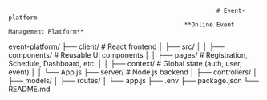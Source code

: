                                                               # Event-platform
                                                     **Online Event Management Platform**



event-platform/
├── client/                # React frontend
│   ├── src/
│   │   ├── components/    # Reusable UI components
│   │   ├── pages/         # Registration, Schedule, Dashboard, etc.
│   │   ├── context/       # Global state (auth, user, event)
│   │   └── App.js
├── server/                # Node.js backend
│   ├── controllers/
│   ├── models/
│   ├── routes/
│   └── app.js
├── .env
├── package.json
└── README.md
